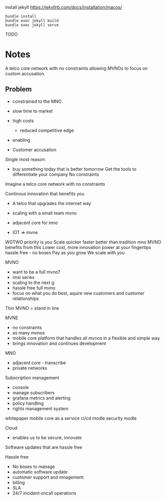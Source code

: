 install jekyll https://jekyllrb.com/docs/installation/macos/

`bundle install`  
`bundle exec jekyll build`  
`bundle exec jekyll serve`  


TODO


# Notes

A telco core network with no constraints allowing MVNOs to focus on custom accusation.
## Problem
- constrained to the MNO
- slow time to market
- high costs
  - reduced competitive edge

- enabling
- Customer accusation 

Single most reason: 
- buy something today that is better tomorrow
Get the tools to differentiate your company
No constraints

Imagine a telco core network with no constraints

Continous innovation that benefits you
- A telco that upgrades the internet way

- scaling with a small team mvno
- adjacent core for mno
- IOT => mvne

WGTWO priority is you
Scale quicker faster better than tradition mno
MVNO benefits from this
Lower cost, more innovation power at your fingertips
hassle free - no boxes
Pay as you grow
We scale with you

MVNO
- want to be a full mvno?
- imsi series
- scaling to the next g
- hassle free full mvno
- focus on what you do best, aquire new customers and customer relationships

Thin MVNO = stand in line

MVNE
- no constraints
- as many mvnos 
- mobile core platform that handles all mvnos in a flexible and simple way
- brings innovation and continues development

MNO
- adjacent core - transcribe
- private networks


Subscription management
- console
- manage subscribers 
- grafana metrics and alerting
- policy handling
- rights management system


whitepaper
mobile core as a service
ci/cd modle
security modle

Cloud
- enables us to be secure, innovate

Software updates that are hassle free

Hassle free 
- No boxes to manage
- automatic software update
- customer support and mnagement
- billing
- SLA
- 24/7 incident oncall operations